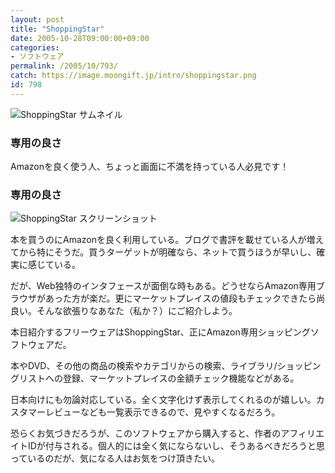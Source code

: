 ```yaml
---
layout: post
title: "ShoppingStar"
date: 2005-10-28T09:00:00+09:00
categories:
- ソフトウェア
permalink: /2005/10/793/
catch: https://image.moongift.jp/intro/shoppingstar.png
id: 798
---
```

 ![ShoppingStar サムネイル](https://image.moongift.jp/intro/shoppingstar.s.png "ShoppingStar サムネイル")
  

### 専用の良さ
  
Amazonを良く使う人、ちょっと画面に不満を持っている人必見です！  
<!--more-->  

### 専用の良さ
  

![ShoppingStar スクリーンショット](https://image.moongift.jp/intro/shoppingstar.png "ShoppingStar スクリーンショット")

  

本を買うのにAmazonを良く利用している。ブログで書評を載せている人が増えてから特にそうだ。買うターゲットが明確なら、ネットで買うほうが早いし、確実に感じている。

  

だが、Web独特のインタフェースが面倒な時もある。どうせならAmazon専用ブラウザがあった方が楽だ。更にマーケットプレイスの値段もチェックできたら尚良い。そんな欲張りなあなた（私か？）にご紹介しよう。

  

本日紹介するフリーウェアはShoppingStar、正にAmazon専用ショッピングソフトウェアだ。

  

本やDVD、その他の商品の検索やカテゴリからの検索、ライブラリ/ショッピングリストへの登録、マーケットプレイスの金額チェック機能などがある。

  

日本向けにも勿論対応している。全く文字化けず表示してくれるのが嬉しい。カスタマーレビューなども一覧表示できるので、見やすくなるだろう。

  

恐らくお気づきだろうが、このソフトウェアから購入すると、作者のアフィリエイトIDが付与される。個人的には全く気にならないし、そうあるべきだろうと思っているのだが、気になる人はお気をつけ頂きたい。

